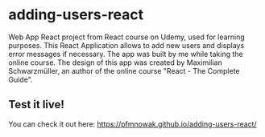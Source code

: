 # adding-users-react

Web App React project from React course on Udemy, used for learning purposes.
This React Application allows to add new users and displays error messages if necessary.
The app was built by me while taking the online course.
The design of this app was created by Maximilian Schwarzmüller, an author of the online course "React - The Complete Guide".

## Test it live!

You can check it out here:
https://pfmnowak.github.io/adding-users-react/
